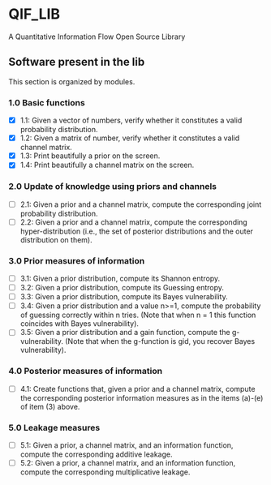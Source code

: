 # QIF_LIB
A Quantitative Information Flow Open Source Library

## Software present in the lib

This section is organized by modules.
### 1.0 Basic functions
- [X] 1.1: Given a vector of numbers, verify whether it constitutes a valid probability distribution.
- [X] 1.2: Given a matrix of number, verify whether it constitutes a valid channel matrix.
- [X] 1.3: Print beautifully a prior on the screen.
- [X] 1.4: Print beautifully a channel matrix on the screen.
### 2.0 Update of knowledge using priors and channels
- [ ] 2.1: Given a prior and a channel matrix, compute the corresponding joint probability distribution.
- [ ] 2.2: Given a prior and a channel matrix, compute the corresponding hyper-distribution (i.e., the set of posterior distributions and the outer distribution on them).
### 3.0 Prior measures of information
- [ ] 3.1: Given a prior distribution, compute its Shannon entropy.
- [ ] 3.2: Given a prior distribution, compute its Guessing entropy.
- [ ] 3.3: Given a prior distribution, compute its Bayes vulnerability.
- [ ] 3.4: Given a prior distribution and a value n>=1, compute the probability of guessing correctly within n tries. (Note that when n = 1 this function coincides with Bayes vulnerability).
- [ ] 3.5: Given a prior distribution and a gain function, compute the g-vulnerability. (Note that when the g-function is gid, you recover Bayes vulnerability). 
### 4.0 Posterior measures of information 
- [ ] 4.1: Create functions that, given a prior and a channel matrix, compute the corresponding posterior information measures as in the items (a)-(e) of item (3) above.
### 5.0 Leakage measures
- [ ] 5.1: Given a prior, a channel matrix, and an information function, compute the corresponding additive leakage.
- [ ] 5.2: Given a prior, a channel matrix, and an information function, compute the corresponding multiplicative leakage.
